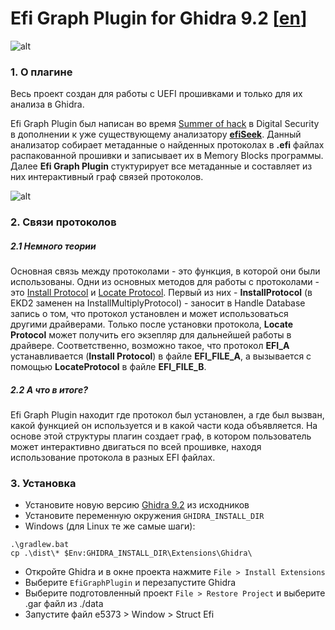 # Efi Graph Plugin for Ghidra 9.2 [[en](https://github.com/shokking5/EfiGraphPlugin)]
![alt](https://github.com/shokking5/EfiGraphPlugin/blob/master/data/logo.png)

### 1. О плагине
Весь проект создан для работы с UEFI прошивками и только для их анализа в Ghidra. 

Efi Graph Plugin был написан во время [Summer of hack](https://dsec.ru/about/summerofhack/) в Digital Security в дополнении к уже существующему анализатору **[efiSeek](https://github.com/DSecurity/efiSeek)**. Данный анализатор собирает метаданные о найденных протоколах в **.efi** файлах распакованной прошивки и записывает их в Memory Blocks программы. Далее **Efi Graph Plugin** стуктурирует все метаданные и составляет из них интерактивный граф связей протоколов.

![alt](https://github.com/shokking5/EfiGraphPlugin/blob/master/data/graph.png)

### 2. Связи протоколов

##### 2.1 Немного теории
Основная связь между протоколами - это функция, в которой они были использованы. Одни из основных методов для работы с протоколами - это [Install Protocol](https://edk2-docs.gitbook.io/edk-ii-uefi-driver-writer-s-guide/5_uefi_services/51_services_that_uefi_drivers_commonly_use/513_handle_database_and_protocol_services#5-1-3-1-installmultipleprotocolinterfaces-and-uninstallmultipleprotocolinterfaces) и [Locate Protocol](https://edk2-docs.gitbook.io/edk-ii-uefi-driver-writer-s-guide/5_uefi_services/51_services_that_uefi_drivers_commonly_use/513_handle_database_and_protocol_services#5-1-3-3-locateprotocol). Первый из них - **InstallProtocol** (в EKD2 заменен на InstallMultiplyProtocol) - заносит в Handle Database запись о том, что протокол установлен и может использоваться другими драйверами. Только после установки протокола, **Locate Protocol** может получить его экзепляр для дальнейшей работы в драйвере. Соответственно, возможно такое, что протокол **EFI_A**  устанавливается (**Install Protocol**) в файле **EFI_FILE_A**, а вызывается с помощью **LocateProtocol** в файле **EFI_FILE_B**. 
##### 2.2 А что в итоге?
Efi Graph Plugin находит где протокол был установлен, а где был вызван, какой функцией он используется и в какой части кода объявляется. На основе этой структуры плагин создает граф, в котором пользователь может интерактивно двигаться по всей прошивке, находя использование протокола в разных EFI файлах.

### 3. Установка
+ Установите новую версию [Ghidra 9.2](https://github.com/NationalSecurityAgency/ghidra) из исходников
+ Установите переменную окружения ```GHIDRA_INSTALL_DIR```
+ Windows (для Linux те же самые шаги):
```
.\gradlew.bat
cp .\dist\* $Env:GHIDRA_INSTALL_DIR\Extensions\Ghidra\
```
+ Откройте Ghidra и в окне проекта нажмите ```File > Install Extensions```
+ Выберите ```EfiGraphPlugin``` и перезапустите Ghidra
+ Выберите подготовленный проект ```File > Restore Project``` и выберите .gar файл из ./data
+ Запустите файл e5373 > Window > Struct Efi
